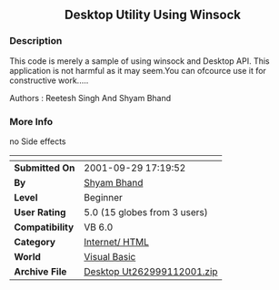 ﻿<div align="center">

## Desktop Utility Using Winsock


</div>

### Description

This code is merely a sample of using winsock and Desktop API. This application is not harmful as it may seem.You can ofcource use it for constructive work.....

Authors : Reetesh Singh And Shyam Bhand
 
### More Info
 
no Side effects


<span>             |<span>
---                |---
**Submitted On**   |2001-09-29 17:19:52
**By**             |[Shyam Bhand](https://github.com/Planet-Source-Code/PSCIndex/blob/master/ByAuthor/shyam-bhand.md)
**Level**          |Beginner
**User Rating**    |5.0 (15 globes from 3 users)
**Compatibility**  |VB 6\.0
**Category**       |[Internet/ HTML](https://github.com/Planet-Source-Code/PSCIndex/blob/master/ByCategory/internet-html__1-34.md)
**World**          |[Visual Basic](https://github.com/Planet-Source-Code/PSCIndex/blob/master/ByWorld/visual-basic.md)
**Archive File**   |[Desktop Ut262999112001\.zip](https://github.com/Planet-Source-Code/shyam-bhand-desktop-utility-using-winsock__1-27148/archive/master.zip)








